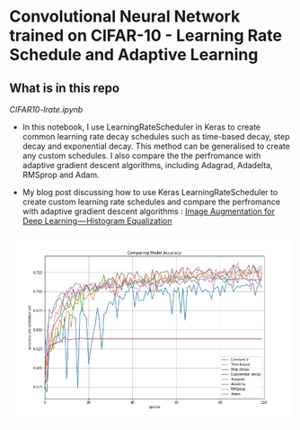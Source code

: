 # Convolutional Neural Network trained on CIFAR-10 - Learning Rate Schedule and Adaptive Learning


## What is in this repo

*CIFAR10-lrate.ipynb*

* In this notebook, I use LearningRateScheduler in Keras to create common learning rate decay schedules such as time-based decay, step decay and exponential decay. This method can be generalised to create any custom schedules. I also compare the  the perfromance with adaptive gradient descent algorithms, including Adagrad, Adadelta, RMSprop and Adam.

* My blog post discussing how to use Keras LearningRateScheduler to create custom learning rate schedules and compare the perfromance with adaptive gradient descent algorithms : [Image Augmentation for Deep Learning — Histogram Equalization](https://medium.com/towards-data-science/image-augmentation-for-deep-learning-histogram-equalization-a71387f609b2)

![plot](/3-CIFAR10-lrate/compare-accuracy.jpg)

